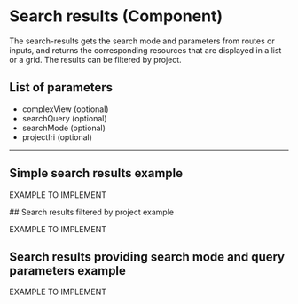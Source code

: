 # Search results (Component)

The search-results gets the search mode and parameters from routes or inputs, and returns the corresponding resources that are displayed in a list or a grid. The results can be filtered by project.

## List of parameters

- complexView (optional)
- searchQuery (optional)
- searchMode (optional)
- projectIri (optional)

***

## Simple search results example

EXAMPLE TO IMPLEMENT

## Search results filtered by project example

EXAMPLE TO IMPLEMENT

## Search results providing search mode and query parameters example

EXAMPLE TO IMPLEMENT
